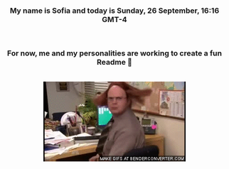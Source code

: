 


<div align="center">
<h3 >My name is Sofia and today is Sunday, 26 September, 16:16 GMT-4</h3><br>
<h3 >For now, me and my personalities are working to create a fun Readme 👋
</h3><br>
<img src='img/dwight.gif' alt='working...'/>
</div>

